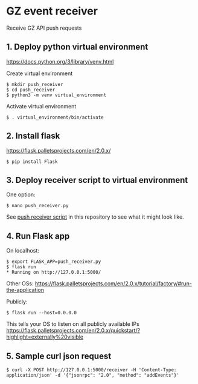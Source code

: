 # GZ event receiver
Receive GZ API push requests


## 1. Deploy python virtual environment
https://docs.python.org/3/library/venv.html

Create virtual environment
```
$ mkdir push_receiver
$ cd push_receiver
$ python3 -m venv virtual_environment
```

Activate virtual environment
```
$ . virtual_environment/bin/activate
```


## 2. Install flask
https://flask.palletsprojects.com/en/2.0.x/

```
$ pip install Flask
```


## 3. Deploy receiver script to virtual environment

One option:
```
$ nano push_receiver.py
```
See [push receiver script](./push_receiver.py) in this repository to see what it might look like.


## 4. Run Flask app

On localhost:
```
$ export FLASK_APP=push_receiver.py
$ flask run
* Running on http://127.0.0.1:5000/
```
Other OSs: https://flask.palletsprojects.com/en/2.0.x/tutorial/factory/#run-the-application

Publicly:
```
$ flask run --host=0.0.0.0
```
This tells your OS to listen on all publicly available IPs
https://flask.palletsprojects.com/en/2.0.x/quickstart/?highlight=externally%20visible


## 5. Sample curl json request
```
$ curl -X POST http://127.0.0.1:5000/receiver -H 'Content-Type: application/json' -d '{"jsonrpc": "2.0", "method": "addEvents"}'
```

